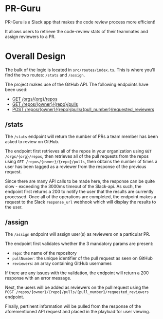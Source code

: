 # PR-Guru

PR-Guru is a Slack app that makes the code review process more efficient!

It allows users to retrieve the code-review stats of their teammates and assign reviewers to a PR.

# Overall Design

The bulk of the logic is located in `src/routes/index.ts`. This is where you'll find the two routes: `/stats` and `/assign`.

The project makes use of the GitHub API. The following endpoints have been used:
- [GET /orgs/{org}/repos](https://docs.github.com/en/rest/reference/repos#list-organization-repositories)
- [GET /repos/{owner}/{repo}/pulls](https://docs.github.com/en/rest/reference/pulls#list-pull-requests)
- [POST /repos/{owner}/{repo}/pulls/{pull_number}/requested_reviewers](https://docs.github.com/en/rest/reference/pulls#request-reviewers-for-a-pull-request)

## /stats
The `/stats` endpoint will return the number of PRs a team member has been asked to review on GitHub.

The endpoint first retrieves all of the repos in your organization using `GET /orgs/{org}/repos`, then retrieves all of the pull requests from the repos using `GET /repos/{owner}/{repo}/pulls`, then obtains the number of times a user has been tagged as a reviewer from the response of the previous request.

Since there are many API calls to be made here, the response can be quite slow - exceeding the 3000ms timeout of the Slack-api. As such, the endpoint first returns a 200 to notify the user that the results are currently processed. Once all of the operations are completed, the endpoint makes a request to the Slack `response_url` webhook which will display the results to the user.

## /assign
The `/assign` endpoint will assign user(s) as reviewers on a particular PR.

The endpoint first validates whether the 3 mandatory params are present:
 - `repo`: the name of the repository
 - `pullNumber`: the unique identifier of the pull request as seen on GitHub
 - `reviewers`: an array containing GitHub usernames

 If there are any issues with the validation, the endpoint will return a 200 response with an error message.

 Next, the users will be added as reviewers on the pull request using the `POST /repos/{owner}/{repo}/pulls/{pull_number}/requested_reviewers` endpoint.

 Finally, pertinent information will be pulled from the response of the aforementioned API request and placed in the playload for user viewing.